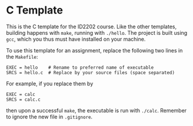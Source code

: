 # C Template

This is the C template for the ID2202 course. Like the other templates, building
happens with `make`, running with `./hello`. The project is built using `gcc`,
which you thus must have installed on your machine.

To use this template for an assignment, replace the following two lines in the `Makefile`:
```
EXEC = hello    # Rename to preferred name of executable
SRCS = hello.c  # Replace by your source files (space separated)
```
For example, if you replace them by
```
EXEC = calc
SRCS = calc.c
```
then upon a successful `make`, the executable is run with `./calc`. Remember to ignore the new file in `.gitignore`.
